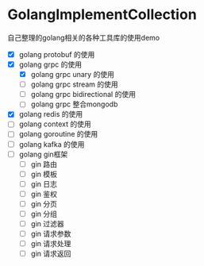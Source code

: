 # GolangImplementCollection
自己整理的golang相关的各种工具库的使用demo

- [x] golang protobuf 的使用
- [x] golang grpc 的使用
  - [x] golang grpc unary 的使用
  - [ ] golang grpc stream 的使用
  - [ ] golang grpc bidirectional 的使用
  - [ ] golang grpc 整合mongodb
- [x] golang redis 的使用
- [ ] golang context 的使用
- [ ] golang goroutine 的使用
- [ ] golang kafka 的使用
- [ ] golang gin框架
  - [ ] gin 路由
  - [ ] gin 模板
  - [ ] gin 日志
  - [ ] gin 鉴权
  - [ ] gin 分页
  - [ ] gin 分组
  - [ ] gin 过滤器
  - [ ] gin 请求参数
  - [ ] gin 请求处理
  - [ ] gin 请求返回